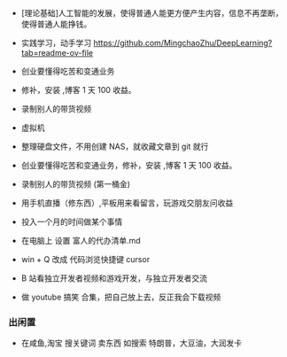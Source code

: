 
- [理论基础]人工智能的发展，使得普通人能更方便产生内容，信息不再垄断，使得普通人能挣钱。

- 实践学习，动手学习 https://github.com/MingchaoZhu/DeepLearning?tab=readme-ov-file
- 创业要懂得吃苦和变通业务
- 修补，安装 ,博客 1 天 100 收益。
- 录制别人的带货视频
- 虚拟机
- 整理硬盘文件，不用创建 NAS，就收藏文章到 git 就行
- 创业要懂得吃苦和变通业务，修补，安装 ,博客 1 天 100 收益。
- 录制别人的带货视频 (第一桶金)
- 用手机直播（修东西）,平板用来看留言，玩游戏交朋友问收益
- 投入一个月的时间做某个事情
- 在电脑上 设置 富人的代办清单.md
- win + Q 改成 代码浏览快捷键 cursor 
-  B 站看独立开发者视频和游戏开发，与独立开发者交流
- 做 youtube 搞笑 合集，把自己放上去，反正我会下载视频

### 出闲置

- 在咸鱼,淘宝 搜关键词 卖东西  如搜索 特朗普，大豆油，大润发卡
